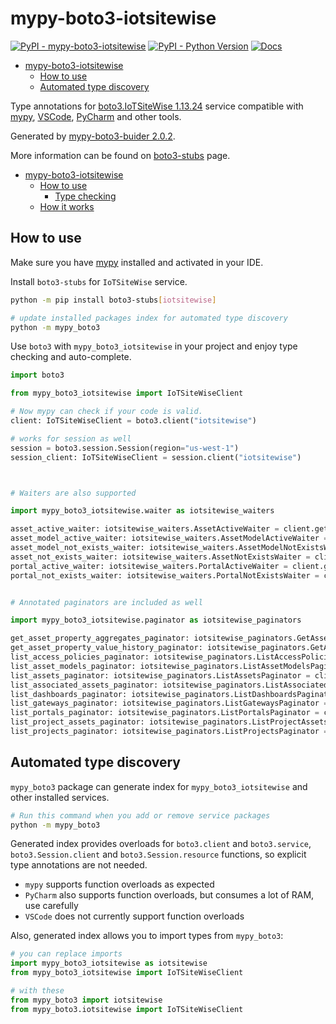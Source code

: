 # mypy-boto3-iotsitewise

[![PyPI - mypy-boto3-iotsitewise](https://img.shields.io/pypi/v/mypy-boto3-iotsitewise.svg?color=blue)](https://pypi.org/project/mypy-boto3-iotsitewise)
[![PyPI - Python Version](https://img.shields.io/pypi/pyversions/mypy-boto3-iotsitewise.svg?color=blue)](https://pypi.org/project/mypy-boto3-iotsitewise)
[![Docs](https://img.shields.io/readthedocs/mypy-boto3-builder.svg?color=blue)](https://mypy-boto3-builder.readthedocs.io/)

- [mypy-boto3-iotsitewise](#mypy-boto3-iotsitewise)
  - [How to use](#how-to-use)
  - [Automated type discovery](#automated-type-discovery)


Type annotations for
[boto3.IoTSiteWise 1.13.24](https://boto3.amazonaws.com/v1/documentation/api/1.13.24/reference/services/iotsitewise.html#IoTSiteWise) service
compatible with [mypy](https://github.com/python/mypy), [VSCode](https://code.visualstudio.com/),
[PyCharm](https://www.jetbrains.com/pycharm/) and other tools.

Generated by [mypy-boto3-buider 2.0.2](https://github.com/vemel/mypy_boto3_builder).

More information can be found on [boto3-stubs](https://pypi.org/project/boto3-stubs/) page.

- [mypy-boto3-iotsitewise](#mypy-boto3-iotsitewise)
  - [How to use](#how-to-use)
    - [Type checking](#type-checking)
  - [How it works](#how-it-works)

## How to use

Make sure you have [mypy](https://github.com/python/mypy) installed and activated in your IDE.

Install `boto3-stubs` for `IoTSiteWise` service.

```bash
python -m pip install boto3-stubs[iotsitewise]

# update installed packages index for automated type discovery
python -m mypy_boto3
```

Use `boto3` with `mypy_boto3_iotsitewise` in your project and enjoy type checking and auto-complete.

```python
import boto3

from mypy_boto3_iotsitewise import IoTSiteWiseClient

# Now mypy can check if your code is valid.
client: IoTSiteWiseClient = boto3.client("iotsitewise")

# works for session as well
session = boto3.session.Session(region="us-west-1")
session_client: IoTSiteWiseClient = session.client("iotsitewise")



# Waiters are also supported

import mypy_boto3_iotsitewise.waiter as iotsitewise_waiters

asset_active_waiter: iotsitewise_waiters.AssetActiveWaiter = client.get_waiter("asset_active")
asset_model_active_waiter: iotsitewise_waiters.AssetModelActiveWaiter = client.get_waiter("asset_model_active")
asset_model_not_exists_waiter: iotsitewise_waiters.AssetModelNotExistsWaiter = client.get_waiter("asset_model_not_exists")
asset_not_exists_waiter: iotsitewise_waiters.AssetNotExistsWaiter = client.get_waiter("asset_not_exists")
portal_active_waiter: iotsitewise_waiters.PortalActiveWaiter = client.get_waiter("portal_active")
portal_not_exists_waiter: iotsitewise_waiters.PortalNotExistsWaiter = client.get_waiter("portal_not_exists")


# Annotated paginators are included as well

import mypy_boto3_iotsitewise.paginator as iotsitewise_paginators

get_asset_property_aggregates_paginator: iotsitewise_paginators.GetAssetPropertyAggregatesPaginator = client.get_paginator("get_asset_property_aggregates")
get_asset_property_value_history_paginator: iotsitewise_paginators.GetAssetPropertyValueHistoryPaginator = client.get_paginator("get_asset_property_value_history")
list_access_policies_paginator: iotsitewise_paginators.ListAccessPoliciesPaginator = client.get_paginator("list_access_policies")
list_asset_models_paginator: iotsitewise_paginators.ListAssetModelsPaginator = client.get_paginator("list_asset_models")
list_assets_paginator: iotsitewise_paginators.ListAssetsPaginator = client.get_paginator("list_assets")
list_associated_assets_paginator: iotsitewise_paginators.ListAssociatedAssetsPaginator = client.get_paginator("list_associated_assets")
list_dashboards_paginator: iotsitewise_paginators.ListDashboardsPaginator = client.get_paginator("list_dashboards")
list_gateways_paginator: iotsitewise_paginators.ListGatewaysPaginator = client.get_paginator("list_gateways")
list_portals_paginator: iotsitewise_paginators.ListPortalsPaginator = client.get_paginator("list_portals")
list_project_assets_paginator: iotsitewise_paginators.ListProjectAssetsPaginator = client.get_paginator("list_project_assets")
list_projects_paginator: iotsitewise_paginators.ListProjectsPaginator = client.get_paginator("list_projects")
```

## Automated type discovery

`mypy_boto3` package can generate index for `mypy_boto3_iotsitewise` and other installed services.

```bash
# Run this command when you add or remove service packages
python -m mypy_boto3
```

Generated index provides overloads for `boto3.client` and `boto3.service`,
`boto3.Session.client` and `boto3.Session.resource` functions,
so explicit type annotations are not needed.

- `mypy` supports function overloads as expected
- `PyCharm` also supports function overloads, but consumes a lot of RAM, use carefully
- `VSCode` does not currently support function overloads

Also, generated index allows you to import types from `mypy_boto3`:

```python
# you can replace imports
import mypy_boto3_iotsitewise as iotsitewise
from mypy_boto3_iotsitewise import IoTSiteWiseClient

# with these
from mypy_boto3 import iotsitewise
from mypy_boto3.iotsitewise import IoTSiteWiseClient
```